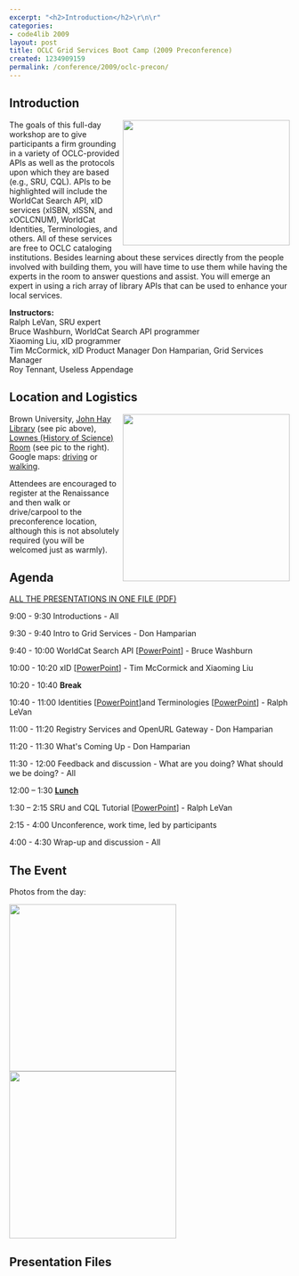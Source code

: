 ```yaml
---
excerpt: "<h2>Introduction</h2>\r\n\r"
categories:
- code4lib 2009
layout: post
title: OCLC Grid Services Boot Camp (2009 Preconference)
created: 1234909159
permalink: /conference/2009/oclc-precon/
---
```

<h2>Introduction</h2>

<p><a href="http://roytennant.com/JohnHaylibrary.jpg"><img width="300" height="225" src="http://roytennant.com/JohnHaylibrary_s.jpg" border="0" align="right" /></a>The goals of this full-day workshop are to give participants a firm grounding in a variety of OCLC-provided APIs as well as the protocols upon which they are based (e.g., SRU, CQL). APIs to be highlighted will include the WorldCat Search API, xID services (xISBN, xISSN, and xOCLCNUM), WorldCat Identities, Terminologies, and others. All of these services are free to OCLC cataloging institutions. Besides learning about these services directly from the people involved with building them, you will have time to use them while having the experts in the room to answer questions and assist. You will emerge an expert in using a rich array of library APIs that can be used to enhance your local services. </p>
        <strong>Instructors:      </strong><br />
  Ralph LeVan, SRU expert <br />
  Bruce Washburn, WorldCat Search API programmer <br />
  Xiaoming Liu, xID programmer <br />
  Tim McCormick, xID Product Manager
  Don Hamparian, Grid Services Manager <br />
 Roy Tennant, Useless Appendage

<h2>Location and Logistics</h2>

<p><a href="http://picasaweb.google.com/bbuzzell/Code4libPreconfRooms?authkey=fq5GovG1jWo&feat=directlink#"><img border="0" src="http://roytennant.com/room.jpg" align="right" width="300" /></a>Brown University, <a href="http://dl.lib.brown.edu/libweb/about/hay/">John Hay Library</a> (see pic above), <a href="http://picasaweb.google.com/bbuzzell/Code4libPreconfRooms?authkey=fq5GovG1jWo&feat=directlink#">Lownes (History of Science) Room</a> (see pic to the right). Google maps: <a href="http://maps.google.com/maps?f=d&source=s_d&saddr=5+Avenue+of+the+Arts,+Providence,+RI+02903&daddr=20+Prospect+St,+Providence,+RI+02906&hl=en&geocode=&mra=ls&sll=41.830128,-71.416668&sspn=0.012343,0.017295&gl=us&ie=UTF8&ll=41.828706,-71.410961&spn=0.012344,0.017295&z=16">driving</a> or <a href="http://maps.google.com/maps?f=d&source=s_d&saddr=5+Avenue+of+the+Arts,+Providence,+RI+02903&daddr=20+Prospect+St,+Providence,+RI+02906&hl=en&geocode=&mra=ls&dirflg=w&sll=41.828706,-71.410961&sspn=0.012344,0.017295&gl=us&ie=UTF8&ll=41.827859,-71.410553&spn=0.012344,0.017295&z=16">walking</a>.</p>

<p>Attendees are encouraged to register at the Renaissance and then walk or drive/carpool to the preconference location, although this is not absolutely required (you will be welcomed just as warmly).</p>

<h2>Agenda</h2>

<p><a href="/files/oclc_bootcamp.pdf">ALL THE PRESENTATIONS IN ONE FILE (PDF)</a></p>

9:00 - 9:30 Introductions - All

9:30 - 9:40 Intro to Grid Services - Don Hamparian

9:40 - 10:00 WorldCat Search API [<a href="/files/WCSearchAPI.ppt">PowerPoint</a>] - Bruce Washburn

10:00 - 10:20 xID [<a href="/files/xID-presentation.ppt">PowerPoint</a>] - Tim McCormick and Xiaoming Liu

10:20 - 10:40 <b>Break</b>

10:40 - 11:00 Identities [<a href="/files/identities.ppt">PowerPoint</a>]and Terminologies [<a href="/files/terminologies.ppt">PowerPoint</a>] - Ralph LeVan

11:00 - 11:20 Registry Services and OpenURL Gateway - Don Hamparian

11:20 - 11:30 What's Coming Up - Don Hamparian

11:30 - 12:00 Feedback and discussion - What are you doing? What should we be doing? - All

12:00 – 1:30 <b><a href="http://tinyurl.com/cu9frf">Lunch</a></b>

1:30 – 2:15 SRU and CQL Tutorial [<a href="/files/SRU-CQL.ppt">PowerPoint</a>] - Ralph LeVan

2:15 - 4:00 Unconference, work time, led by participants

4:00 - 4:30 Wrap-up and discussion - All 

<h2>The Event</h2>

Photos from the day:

<p><a href="http://roytennant.com/precon1.jpg"><img align="left" width="300" border="0" src="http://roytennant.com/precon1_s.jpg" /></a>&nbsp;&nbsp;&nbsp;<a href="http://roytennant.com/precon2.jpg"><img align="rigth" width="300" border="0" src="http://roytennant.com/precon2_s.jpg" /></a></p>


<h2>Presentation Files</h2>
